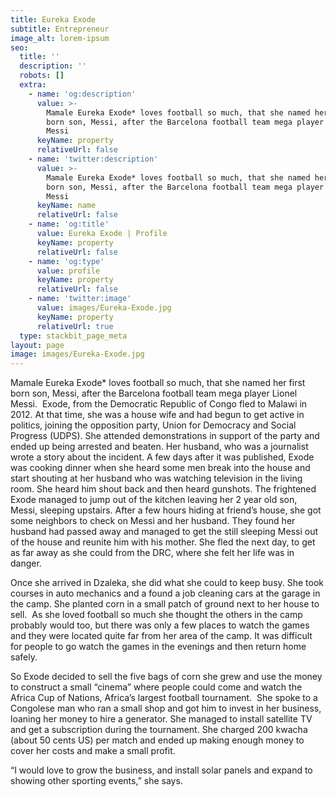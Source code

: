 ```yaml
---
title: Eureka Exode
subtitle: Entrepreneur
image_alt: lorem-ipsum
seo:
  title: ''
  description: ''
  robots: []
  extra:
    - name: 'og:description'
      value: >-
        Mamale Eureka Exode* loves football so much, that she named her first
        born son, Messi, after the Barcelona football team mega player Lionel
        Messi
      keyName: property
      relativeUrl: false
    - name: 'twitter:description'
      value: >-
        Mamale Eureka Exode* loves football so much, that she named her first
        born son, Messi, after the Barcelona football team mega player Lionel
        Messi
      keyName: name
      relativeUrl: false
    - name: 'og:title'
      value: Eureka Exode | Profile
      keyName: property
      relativeUrl: false
    - name: 'og:type'
      value: profile
      keyName: property
      relativeUrl: false
    - name: 'twitter:image'
      value: images/Eureka-Exode.jpg
      keyName: property
      relativeUrl: true
  type: stackbit_page_meta
layout: page
image: images/Eureka-Exode.jpg
---
```

Mamale Eureka Exode\* loves football so much, that she named her first born son, Messi, after the Barcelona football team mega player Lionel Messi.  Exode, from the Democratic Republic of Congo fled to Malawi in 2012. At that time, she was a house wife and had begun to get active in politics, joining the opposition party, Union for Democracy and Social Progress (UDPS). She attended demonstrations in support of the party and ended up being arrested and beaten. Her husband, who was a journalist wrote a story about the incident. A few days after it was published, Exode was cooking dinner when she heard some men break into the house and start shouting at her husband who was watching television in the living room. She heard him shout back and then heard gunshots. The frightened Exode managed to jump out of the kitchen leaving her 2 year old son, Messi, sleeping upstairs. After a few hours hiding at friend’s house, she got some neighbors to check on Messi and her husband. They found her husband had passed away and managed to get the still sleeping Messi out of the house and reunite him with his mother. She fled the next day, to get as far away as she could from the DRC, where she felt her life was in danger.


Once she arrived in Dzaleka, she did what she could to keep busy. She took courses in auto mechanics and a found a job cleaning cars at the garage in the camp. She planted corn in a small patch of ground next to her house to sell.  As she loved football so much she thought the others in the camp probably would too, but there was only a few places to watch the games and they were located quite far from her area of the camp. It was difficult for people to go watch the games in the evenings and then return home safely.

So Exode decided to sell the five bags of corn she grew and use the money to construct a small “cinema” where people could come and watch the Africa Cup of Nations, Africa’s largest football tournament.  She spoke to a Congolese man who ran a small shop and got him to invest in her business, loaning her money to hire a generator. She managed to install satellite TV and get a subscription during the tournament. She charged 200 kwacha (about 50 cents US) per match and ended up making enough money to cover her costs and make a small profit.

“I would love to grow the business, and install solar panels and expand to showing other sporting events,” she says.


